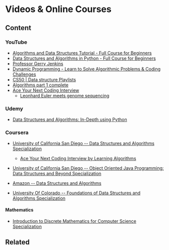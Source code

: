 Videos & Online Courses
========

Content
---------------

### YouTube

* [Algorithms and Data Structures Tutorial - Full Course for Beginners](https://www.youtube.com/watch?v=8hly31xKli0)
* [Data Structures and Algorithms in Python - Full Course for Beginners](https://www.youtube.com/watch?v=pkYVOmU3MgA)
* [Professor Gerry Jenkins](https://www.youtube.com/c/GerryJenkins/playlists)
* [Dynamic Programming - Learn to Solve Algorithmic Problems & Coding Challenges](https://www.youtube.com/watch?v=oBt53YbR9Kk)
* [CS50 | Data structure Playlists](https://www.youtube.com/c/cs50/search?query=structure)
* [Algorithms part 1 complete](https://www.youtube.com/watch?v=9diDWV-fOnE&t=1374s)
* [Ace Your Next Coding Interview](https://www.youtube.com/@acecodinginterview)
	* [Leonhard Euler meets genome sequencing](https://www.youtube.com/watch?v=XGW6jFyNjTY)

### Udemy 

* [Data Structures and Algorithms: In-Depth using Python](https://www.udemy.com/course/learning-data-structures-algorithms-in-python-from-scratch/?ranMID=39197&ranEAID=JVFxdTr9V80&ranSiteID=JVFxdTr9V80-21dLyudtMRj8mXo5W6422g&LSNPUBID=JVFxdTr9V80&utm_source=aff-campaign&utm_medium=udemyads)

### Coursera 

* [University of California San Diego -- Data Structures and Algorithms Specialization](https://www.coursera.org/specializations/data-structures-algorithms)
	* [Ace Your Next Coding Interview by Learning Algorithms](https://cogniterra.org/course/24/promo)
* [University of California San Diego -- Object Oriented Java Programming: Data Structures and Beyond Specialization](https://www.coursera.org/specializations/java-object-oriented)
* [Amazon -- Data Structures and Algorithms](https://www.coursera.org/learn/developer-data-structures-and-algorithms)

* [University Of Colorado -- Foundations of Data Structures and Algorithms Specialization](https://www.coursera.org/specializations/boulder-data-structures-algorithms)

#### Mathematics

* [Introduction to Discrete Mathematics for Computer Science Specialization](https://www.coursera.org/specializations/discrete-mathematics)

Related
----------------------------

